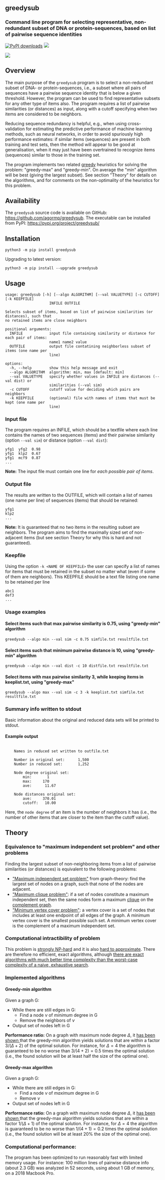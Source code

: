 ## greedysub
### Command line program for selecting representative, non-redundant subset of DNA or protein-sequences, based on list of pairwise sequence identities

[![PyPI downloads](https://static.pepy.tech/personalized-badge/greedureduce?period=total&units=international_system&left_color=grey&right_color=blue&left_text=downloads)](https://pepy.tech/project/greedureduce)
![](https://img.shields.io/badge/version-1.0.0-blue)

![](https://github.com/agormp/greedysub/raw/main/maxindset.png?raw=true)

## Overview

The main purpose of the `greedysub` program is to select a non-redundant subset of DNA- or protein-sequences, i.e., a subset where all pairs of sequences have a pairwise sequence identity that is below a given threshold. However, the program can be used to find representative subsets for any other type of items also. The program requires a list of pairwise similarities (or distances) as input, along with a cutoff specifying when two items are considered to be neighbors.

Reducing sequence redundancy is helpful, e.g., when using cross-validation for estimating the predictive performance of machine learning methods, such as neural networks, in order to avoid spuriously high performance estimates: if similar items (sequences) are present in both training and test sets, then the method will appear to be good at generalisation, when it may just have been overtrained to recognize items (sequences) similar to those in the training set. 

The program implements two related [greedy](https://en.wikipedia.org/wiki/Greedy_algorithm) heuristics for solving the problem: "greedy-max" and "greedy-min". On average the "min" algorithm will be best (giving the largest subset). See section "Theory" for details on the algorithms, and for comments on the non-optimality of the heuristics for this problem.


## Availability

The `greedysub` source code is available on GitHub: https://github.com/agormp/greedysub. The executable can be installed from PyPI: https://pypi.org/project/greedysub/

## Installation

```
python3 -m pip install greedysub
```

Upgrading to latest version:

```
python3 -m pip install --upgrade greedysub
```

## Usage

```
usage: greedysub [-h] [--algo ALGORITHM] [--val VALUETYPE] [-c CUTOFF] [-k KEEPFILE]
                    INFILE OUTFILE

Selects subset of items, based on list of pairwise similarities (or distances), such that
no retained items are close neighbors

positional arguments:
  INFILE            input file containing similarity or distance for each pair of items:
                    name1 name2 value
  OUTFILE           output file contatining neighborless subset of items (one name per
                    line)

options:
  -h, --help        show this help message and exit
  --algo ALGORITHM  algorithm: min, max [default: min]
  --val VALUETYPE   specify whether values in INFILE are distances (--val dist) or
                    similarities (--val sim)
  -c CUTOFF         cutoff value for deciding which pairs are neighbors
  -k KEEPFILE       (optional) file with names of items that must be kept (one name per
                    line)
```

### Input file

The program requires an INFILE, which should be a textfile where each line contains the names of two sequences (items) and their pairwise similarity (option `--val sim`) or distance (option `--val dist`):

```
yfg1  yfg2  0.98
yfg1  klp2  0.67
yfg1  mcf9  0.87
...
```

**Note:** The input file must contain one line for *each possible pair of items*.

### Output file

The results are written to the OUTFILE, which will contain a list of names (one name per line) of sequences (items) that should be retained: 

```
yfg1
klp2
...
```

**Note:** It is guaranteed that no two items in the resulting subset are neighbors.
The program aims to find the maximally sized set of non-adjacent items (but see section Theory for why this is hard and not guaranteed).


### Keepfile

Using the option `-k <NAME OF KEEPFILE>` the user can specify a list of names for items that must be retained in the subset no matter what (even if some of them are neighbors). This KEEPFILE should be a text file listing one name to be retained per line

```
abc1
def3
...
```

### Usage examples

#### Select items such that max pairwise similarity is 0.75, using "greedy-min" algorithm

```
greedysub --algo min --val sim -c 0.75 simfile.txt resultfile.txt
```

#### Select items such that minimum pairwise distance is 10, using "greedy-min" algorithm

```
greedysub --algo min --val dist -c 10 distfile.txt resultfile.txt
```

#### Select items with max pairwise similarity 3, while keeping items in keeplist.txt, using "greedy-max"

```
greedysub --algo max --val sim -c 3 -k keeplist.txt simfile.txt resultfile.txt
```

### Summary info written to stdout

Basic information about the original and reduced data sets will be printed to stdout. 

#### Example output

```

	Names in reduced set written to outfile.txt

	Number in original set:      1,500
	Number in reduced set:       1,252

	Node degree original set:
	    min:       1
	    max:     170
	    ave:      11.67

	Node distances original set:
	    ave:     370.01
	    cutoff:   10.00

```

Here, the `node degree` of an item is the number of neighbors it has (i.e., the number of other items that are closer to the item than the cutoff value).


## Theory

### Equivalence to "maximum independent set problem" and other problems

Finding the largest subset of non-neighboring items from a list of pairwise similarities (or distances) is equivalent to the following problems:

* ["Maximum independent set problem"](https://en.wikipedia.org/wiki/Independent_set_(graph_theory)) from graph-theory: find the largest set of nodes on a graph, such that none of the nodes are adjacent.
* ["Maximum clique problem"](https://en.wikipedia.org/wiki/Clique_problem#Finding_maximum_cliques_in_arbitrary_graphs): if a set of nodes constitute a maximum independent set, then the same nodes form a maximum [clique](https://en.wikipedia.org/wiki/Clique_(graph_theory)) on the [complement graph](https://en.wikipedia.org/wiki/Complement_graph).
* ["Minimum vertex cover problem"](https://en.wikipedia.org/wiki/Vertex_cover): a vertex cover is a set of nodes that includes at least one endpoint of all edges of the graph. A minimum vertex cover is the smallest possible such set. A minimum vertex cover is the complement of a maximum independent set.

### Computational intractibility of problem

This problem is [strongly NP-hard](https://en.wikipedia.org/wiki/Strong_NP-completeness) and it is also
[hard to approximate](https://projecteuclid.org/journals/acta-mathematica/volume-182/issue-1/Clique-is-hard-to-approximate-within-n1ε/10.1007/BF02392825.full). There are therefore no efficient, exact algorithms, although [there are exact algorithms with much better time complexity than the worst-case complexity of a naive, exhaustive search](https://arxiv.org/abs/1312.6260). 

### Implemented algorithms

#### Greedy-min algorithm

Given a graph G:

* While there are still edges in G:
	* Find a node $\nu$ of *minimum* degree in G
	* Remove the neighbors of $\nu$
* Output set of nodes left in G

**Performance ratio:** On a graph with maximum node degree $\Delta$, it [has been shown ](https://link.springer.com/article/10.1007/BF02523693) that the greedy-min algorithm yields solutions that are within a factor $3 / (\Delta + 2)$ of the optimal solution. For instance, for $\Delta=4$ the algorithm is guaranteed to be no worse than $3 / (4 + 2) = 0.5$ times the optimal solution (i.e., the found solution will be at least half the size of the optimal one).

#### Greedy-max algorithm

Given a graph G:

* While there are still edges in G:
	* Find a node $\nu$ of *maximum* degree in G
	* Remove $\nu$
* Output set of nodes left in G

**Performance ratio:** On a graph with maximum node degree $\Delta$, it [has been shown ](https://www.sciencedirect.com/science/article/pii/S0166218X02002056?via%3Dihub) that the greedy-max algorithm yields solutions that are within a factor $1 / (\Delta + 1)$ of the optimal solution. For instance, for $\Delta=4$ the algorithm is guaranteed to be no worse than $1 / (4 + 1) = 0.2$ times the optimal solution (i.e., the found solution will be at least 20% the size of the optimal one).


### Computational performance:

The program has been optimized to run reasonably fast with limited memory usage. For instance: 100 million lines of pairwise distance info (about 2.3 GB) was analyzed in 52 seconds, using about 1 GB of memory, on a 2018 Macbook Pro.

